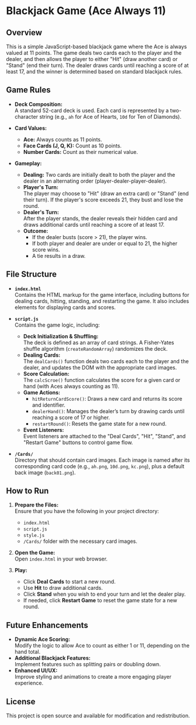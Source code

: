 # Blackjack Game (Ace Always 11)

## Overview

This is a simple JavaScript-based blackjack game where the Ace is always valued at 11 points. The game deals two cards each to the player and the dealer, and then allows the player to either "Hit" (draw another card) or "Stand" (end their turn). The dealer draws cards until reaching a score of at least 17, and the winner is determined based on standard blackjack rules.

## Game Rules

- **Deck Composition:**  
  A standard 52-card deck is used. Each card is represented by a two-character string (e.g., `ah` for Ace of Hearts, `10d` for Ten of Diamonds).

- **Card Values:**

  - **Ace:** Always counts as 11 points.
  - **Face Cards (J, Q, K):** Count as 10 points.
  - **Number Cards:** Count as their numerical value.

- **Gameplay:**
  - **Dealing:** Two cards are initially dealt to both the player and the dealer in an alternating order (player-dealer-player-dealer).
  - **Player's Turn:**  
    The player may choose to "Hit" (draw an extra card) or "Stand" (end their turn). If the player's score exceeds 21, they bust and lose the round.
  - **Dealer's Turn:**  
    After the player stands, the dealer reveals their hidden card and draws additional cards until reaching a score of at least 17.
  - **Outcome:**
    - If the dealer busts (score > 21), the player wins.
    - If both player and dealer are under or equal to 21, the higher score wins.
    - A tie results in a draw.

## File Structure

- **`index.html`**  
  Contains the HTML markup for the game interface, including buttons for dealing cards, hitting, standing, and restarting the game. It also includes elements for displaying cards and scores.

- **`script.js`**  
  Contains the game logic, including:

  - **Deck Initialization & Shuffling:**  
    The deck is defined as an array of card strings. A Fisher-Yates shuffle algorithm (`createRandomArray`) randomizes the deck.
  - **Dealing Cards:**  
    The `dealCards()` function deals two cards each to the player and the dealer, and updates the DOM with the appropriate card images.
  - **Score Calculation:**  
    The `calcScroe()` function calculates the score for a given card or hand (with Aces always counting as 11).
  - **Game Actions:**
    - `hitReturnCardScore()`: Draws a new card and returns its score and identifier.
    - `dealerHand()`: Manages the dealer’s turn by drawing cards until reaching a score of 17 or higher.
    - `restartRound()`: Resets the game state for a new round.
  - **Event Listeners:**  
    Event listeners are attached to the "Deal Cards", "Hit", "Stand", and "Restart Game" buttons to control game flow.

- **`/Cards/`**  
  Directory that should contain card images. Each image is named after its corresponding card code (e.g., `ah.png`, `10d.png`, `kc.png`), plus a default back image (`back01.png`).

## How to Run

1. **Prepare the Files:**  
   Ensure that you have the following in your project directory:

   - `index.html`
   - `script.js`
   - `style.js`
   - `/Cards/` folder with the necessary card images.

2. **Open the Game:**  
   Open `index.html` in your web browser.

3. **Play:**
   - Click **Deal Cards** to start a new round.
   - Use **Hit** to draw additional cards.
   - Click **Stand** when you wish to end your turn and let the dealer play.
   - If needed, click **Restart Game** to reset the game state for a new round.

## Future Enhancements

- **Dynamic Ace Scoring:**  
  Modify the logic to allow Ace to count as either 1 or 11, depending on the hand total.
- **Additional Blackjack Features:**  
  Implement features such as splitting pairs or doubling down.
- **Enhanced UI/UX:**  
  Improve styling and animations to create a more engaging player experience.

## License

This project is open source and available for modification and redistribution.
